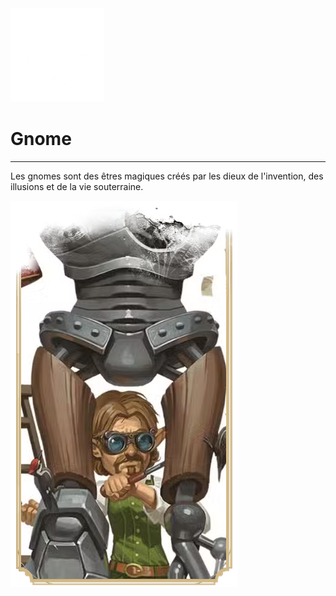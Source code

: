 <div class="icon-container">
  <img src="_media/especes/gnome.png" alt="Gnome" class="icon-r-title" data-no-zoom />

# Gnome <!-- {docsify-ignore} -->

</div>

---

<div class="bloc-pres">
<div class="bloc-texte">
  <div class="texte">
    <p>Les gnomes sont des êtres magiques créés par les dieux de l'invention, des illusions et de la vie souterraine.</p>
  </div>
  </div>
  <img src="_media/especes/pres-gnome.png" alt="Gnome" class="img-pres" data-no-zoom />
</div>